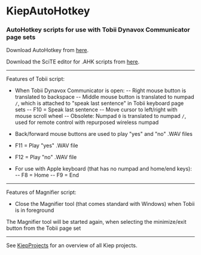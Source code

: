 # KiepAutoHotkey
### AutoHotkey scripts for use with Tobii Dynavox Communicator page sets

Download AutoHotkey from [here](https://www.autohotkey.com/).

Download the SciTE editor for .AHK scripts from [here](http://fincs.ahk4.net/scite4ahk/).

---
Features of Tobii script:
 - When Tobii Dynavox Communicator is open:
 -- Right mouse button is translated to backspace
 -- Middle mouse button is translated to numpad `/`, which is attached to "speak last sentence" in Tobii keyboard page sets
 -- F10 = Speak last sentence
 -- Move cursor to left/right with mouse scroll wheel
 -- Obsolete: Numpad `0` is translated to numpad `/`, used for remote control with repurposed wireless numpad
 
 - Back/forward mouse buttons are used to play "yes" and "no" .WAV files
 - F11 = Play "yes" .WAV file
 - F12 = Play "no" .WAV file
 - For use with Apple keyboard (that has no numpad and home/end keys):
 -- F8 = Home
 -- F9 = End

---
Features of Magnifier script:
 - Close the Magnifier tool (that comes standard with Windows) when Tobii is in foreground

The Magnifier tool will be started again, when selecting the minimize/exit button from the Tobii page set

---
See [KiepProjects](https://github.com/Joozt/KiepProjects) for an overview of all Kiep projects.
